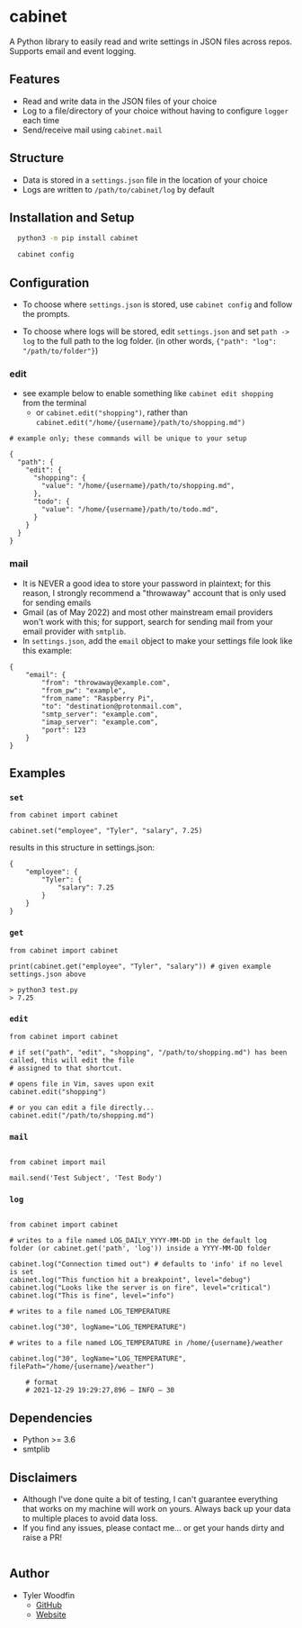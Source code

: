 # cabinet
A Python library to easily read and write settings in JSON files across repos. Supports email and event logging.

## Features

- Read and write data in the JSON files of your choice
- Log to a file/directory of your choice without having to configure `logger` each time
- Send/receive mail using `cabinet.mail`

## Structure

- Data is stored in a `settings.json` file in the location of your choice
- Logs are written to `/path/to/cabinet/log` by default

## Installation and Setup

```bash
  python3 -m pip install cabinet

  cabinet config
```

## Configuration

- To choose where `settings.json` is stored, use `cabinet config` and follow the prompts.

- To choose where logs will be stored, edit `settings.json` and set `path -> log` to the full path to the log folder. (in other words, `{"path": "log": "/path/to/folder"}`)

### edit
- see example below to enable something like `cabinet edit shopping` from the terminal
  - or `cabinet.edit("shopping")`, rather than `cabinet.edit("/home/{username}/path/to/shopping.md")`

```
# example only; these commands will be unique to your setup

{
  "path": {
    "edit": {
      "shopping": {
        "value": "/home/{username}/path/to/shopping.md",
      },
      "todo": {
        "value": "/home/{username}/path/to/todo.md",
      }
    }
  }
}
```

### mail

- It is NEVER a good idea to store your password in plaintext; for this reason, I strongly recommend a "throwaway" account that is only used for sending emails
- Gmail (as of May 2022) and most other mainstream email providers won't work with this; for support, search for sending mail from your email provider with `smtplib`.
- In `settings.json`, add the `email` object to make your settings file look like this example:

```
{
    "email": {
        "from": "throwaway@example.com",
        "from_pw": "example",
        "from_name": "Raspberry Pi",
        "to": "destination@protonmail.com",
        "smtp_server": "example.com",
        "imap_server": "example.com",
        "port": 123
    }
}
```

## Examples

### `set`

```
from cabinet import cabinet

cabinet.set("employee", "Tyler", "salary", 7.25)
```

results in this structure in settings.json:

```
{
    "employee": {
        "Tyler": {
            "salary": 7.25
        }
    }
}
```

### `get`

```
from cabinet import cabinet

print(cabinet.get("employee", "Tyler", "salary")) # given example settings.json above
```

```
> python3 test.py
> 7.25
```

### `edit`

```
from cabinet import cabinet

# if set("path", "edit", "shopping", "/path/to/shopping.md") has been called, this will edit the file
# assigned to that shortcut.

# opens file in Vim, saves upon exit
cabinet.edit("shopping")

# or you can edit a file directly...
cabinet.edit("/path/to/shopping.md")
```

### `mail`

```

from cabinet import mail

mail.send('Test Subject', 'Test Body')

```

### `log`

```

from cabinet import cabinet

# writes to a file named LOG_DAILY_YYYY-MM-DD in the default log folder (or cabinet.get('path', 'log')) inside a YYYY-MM-DD folder

cabinet.log("Connection timed out") # defaults to 'info' if no level is set
cabinet.log("This function hit a breakpoint", level="debug")
cabinet.log("Looks like the server is on fire", level="critical")
cabinet.log("This is fine", level="info")

# writes to a file named LOG_TEMPERATURE

cabinet.log("30", logName="LOG_TEMPERATURE")

# writes to a file named LOG_TEMPERATURE in /home/{username}/weather

cabinet.log("30", logName="LOG_TEMPERATURE", filePath="/home/{username}/weather")

    # format
    # 2021-12-29 19:29:27,896 — INFO — 30

```

## Dependencies

- Python >= 3.6
- smtplib

## Disclaimers

- Although I've done quite a bit of testing, I can't guarantee everything that works on my machine will work on yours. Always back up your data to multiple places to avoid data loss.
- If you find any issues, please contact me... or get your hands dirty and raise a PR!

```

```

## Author

- Tyler Woodfin
  - [GitHub](https://www.github.com/tylerjwoodfin)
  - [Website](http://tyler.cloud)
